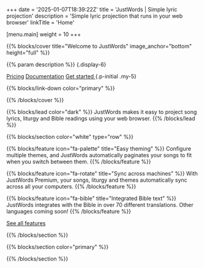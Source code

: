 +++
date = '2025-01-07T18:39:22Z'
title = 'JustWords | Simple lyric projection'
description = 'Simple lyric projection that runs in your web browser'
linkTitle = 'Home'

[menu.main]
  weight = 10
+++

{{% blocks/cover title="Welcome to JustWords" image_anchor="bottom" height="full" %}}

{{% param description %}}
{.display-6}

<a class="btn btn-lg btn-secondary me-3" href="pricing">Pricing</a>
<a class="btn btn-lg btn-secondary me-3" href="docs">Documentation</a>
<a class="btn btn-lg btn-primary" href="https://app.justwords.live/" target="_app" >
  Get started
</a>
{.p-initial .my-5}

{{% blocks/link-down color="primary" %}}

{{% /blocks/cover %}}

{{% blocks/lead color="dark" %}}
JustWords makes it easy to project song lyrics, liturgy and Bible readings using
your web browser.
{{% /blocks/lead %}}

{{% blocks/section color="white" type="row" %}}

{{% blocks/feature icon="fa-palette" title="Easy theming" %}}
Configure multiple themes, and JustWords automatically paginates your songs to
fit when you switch between them.
{{% /blocks/feature %}}

{{% blocks/feature icon="fa-rotate" title="Sync across machines" %}}
With JustWords Premium, your songs, liturgy and themes automatically sync across
all your computers.
{{% /blocks/feature %}}

{{% blocks/feature icon="fa-bible" title="Integrated Bible text" %}}
JustWords integrates with the Bible in over 70 different translations. Other
languages coming soon!
{{% /blocks/feature %}}

[See all features](/features)

{{% /blocks/section %}}

{{% blocks/section color="primary" %}}

{{% /blocks/section %}}
